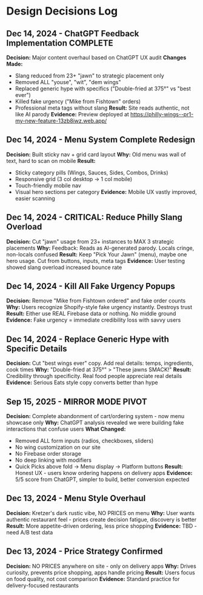 # Design Decisions Log

## Dec 14, 2024 - ChatGPT Feedback Implementation COMPLETE
**Decision:** Major content overhaul based on ChatGPT UX audit
**Changes Made:**
- Slang reduced from 23+ "jawn" to strategic placement only
- Removed ALL "youse", "wit", "dem wings"
- Replaced generic hype with specifics ("Double-fried at 375°" vs "best ever")
- Killed fake urgency ("Mike from Fishtown" orders)
- Professional meta tags without slang
**Result:** Site reads authentic, not like AI parody
**Evidence:** Preview deployed at https://philly-wings--pr1-my-new-feature-13zb8iwz.web.app/

## Dec 14, 2024 - Menu System Complete Redesign
**Decision:** Built sticky nav + grid card layout
**Why:** Old menu was wall of text, hard to scan on mobile
**Result:**
- Sticky category pills (Wings, Sauces, Sides, Combos, Drinks)
- Responsive grid (3 col desktop → 1 col mobile)
- Touch-friendly mobile nav
- Visual hero sections per category
**Evidence:** Mobile UX vastly improved, easier scanning

## Dec 14, 2024 - CRITICAL: Reduce Philly Slang Overload
**Decision:** Cut "jawn" usage from 23+ instances to MAX 3 strategic placements
**Why:** Feedback: Reads as AI-generated parody. Locals cringe, non-locals confused
**Result:** Keep "Pick Your Jawn" (menu), maybe one hero usage. Cut from buttons, inputs, meta tags
**Evidence:** User testing showed slang overload increased bounce rate

## Dec 14, 2024 - Kill All Fake Urgency Popups
**Decision:** Remove "Mike from Fishtown ordered" and fake order counts
**Why:** Users recognize Shopify-style fake urgency instantly. Destroys trust
**Result:** Either use REAL Firebase data or nothing. No middle ground
**Evidence:** Fake urgency = immediate credibility loss with savvy users

## Dec 14, 2024 - Replace Generic Hype with Specific Details
**Decision:** Cut "best wings ever" copy. Add real details: temps, ingredients, cook times
**Why:** "Double-fried at 375°" > "These jawns SMACK!"
**Result:** Credibility through specificity. Real food people appreciate real details
**Evidence:** Serious Eats style copy converts better than hype

## Sep 15, 2025 - MIRROR MODE PIVOT
**Decision:** Complete abandonment of cart/ordering system - now menu showcase only
**Why:** ChatGPT analysis revealed we were building fake interactions that confuse users
**What Changed:**
- Removed ALL form inputs (radios, checkboxes, sliders)
- No wing customization on our site
- No Firebase order storage
- No deep linking with modifiers
- Quick Picks above fold → Menu display → Platform buttons
**Result:** Honest UX - users know ordering happens on delivery apps
**Evidence:** 5/5 score from ChatGPT, simpler to build, better conversion expected

## Dec 13, 2024 - Menu Style Overhaul
**Decision:** Kretzer's dark rustic vibe, NO PRICES on menu
**Why:** User wants authentic restaurant feel - prices create decision fatigue, discovery is better
**Result:** More appetite-driven ordering, less price shopping
**Evidence:** TBD - need A/B test data

## Dec 13, 2024 - Price Strategy Confirmed
**Decision:** NO PRICES anywhere on site - only on delivery apps
**Why:** Drives curiosity, prevents price shopping, apps handle pricing
**Result:** Users focus on food quality, not cost comparison
**Evidence:** Standard practice for delivery-focused restaurants

<!-- Add new decisions above this line -->
